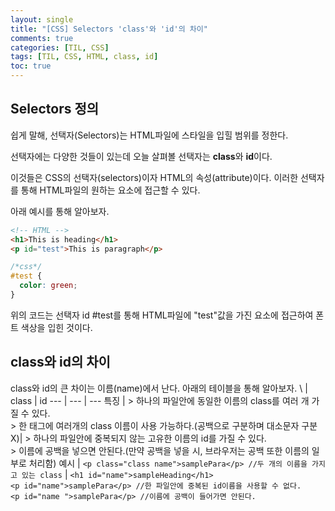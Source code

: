 ```yaml
---
layout: single
title: "[CSS] Selectors 'class'와 'id'의 차이"
comments: true
categories: [TIL, CSS]
tags: [TIL, CSS, HTML, class, id]
toc: true
---
```


## Selectors 정의
쉽게 말해, 선택자(Selectors)는 HTML파일에 스타일을 입힐 범위를 정한다. 

선택자에는 다양한 것들이 있는데 오늘 살펴볼 선택자는 **class**와 **id**이다.  

이것들은 CSS의 선택자(selectors)이자 HTML의 속성(attribute)이다. 이러한 선택자를 통해 HTML파일의 원하는 요소에 접근할 수 있다.  

아래 예시를 통해 알아보자.
```html
<!-- HTML -->
<h1>This is heading</h1>
<p id="test">This is paragraph</p>
```
```css
/*css*/
#test {
  color: green;
}
```
위의 코드는 선택자 id #test를 통해 HTML파일에 "test"값을 가진 요소에 접근하여 폰트 색상을 입힌 것이다. 


## class와 id의 차이
class와 id의 큰 차이는 이름(name)에서 난다. 아래의 테이블을 통해 알아보자. 
\ | class | id
 --- | --- | ---
특징 | > 하나의 파일안에 동일한 이름의 class를 여러 개 가질 수 있다.</br> > 한 태그에 여러개의 class 이름이 사용 가능하다.(공백으로 구분하며 대소문자 구분 X)| > 하나의 파일안에 중복되지 않는 고유한 이름의 id를 가질 수 있다.</br> > 이름에 공백을 넣으면 안된다.(만약 공백을 넣을 시, 브라우저는 공백 또한 이름의 일부로 처리함)
예시 | `<p class="class name">samplePara</p> //두 개의 이름을 가지고 있는 class` | `<h1 id="name">sampleHeading</h1>`</br>`<p id="name">samplePara</p> //한 파일안에 중복된 id이름을 사용할 수 없다.`</br>`<p id="name ">samplePara</p> //이름에 공백이 들어가면 안된다.`



